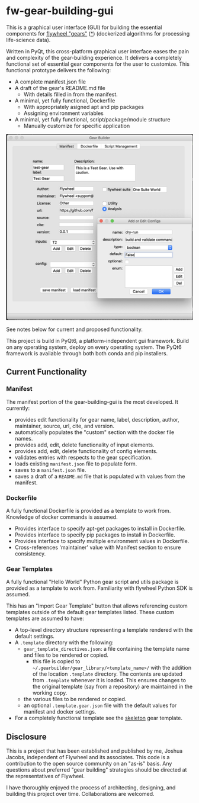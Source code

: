 # fw-gear-building-gui

This is a graphical user interface (GUI) for building the essential components for [flywheel "gears"](https://flywheel.io/gear-exchange/) ([*](#disclosure)) (dockerized algorithms for processing life-science data). 

Written in PyQt, this cross-platform graphical user interface eases the pain and complexity of the gear-building experience.  It delivers a completely functional set of essential gear components for the user to customize.  This functional prototype delivers the following:

* A complete manifest.json file
* A draft of the gear's README.md file
    - With details filled in from the manifest.
* A minimal, yet fully functional, Dockerfile
    - With appropriately asigned apt and pip packages
    - Assigning environment variables
* A minimal, yet fully functional, script/package/module structure
    - Manually customize for specific application

![Crude Ugly Prototype](Screenshot.png "Crude and Ugly Prototype of gear-builder-gui")

See notes below for current and proposed functionality.

This project is build in PyQt6, a platform-independent gui framework. Build on any operating system, deploy on every operating system. The PyQt6 framework is available through both both conda and pip installers.

## Current Functionality

### Manifest

The manifest portion of the gear-building-gui is the most developed.
It currently:

* provides edit functionality for gear name, label, description, author, maintainer, source, url, cite, and version.
* automatically populates the "custom" section with the docker file names.
* provides add, edit, delete functionality of input elements.
* provides add, edit, delete functionality of config elements.
* validates entries with respects to the gear specification.
* loads existing `manifest.json` file to populate form.
* saves to a `manifest.json` file.
* saves a draft of a `README.md` file that is populated with values from the manifest.

### Dockerfile

A fully functional Dockerfile is provided as a template to work from.  Knowledge of docker commands is assumed.

* Provides interface to specify apt-get packages to install in Dockerfile.
* Provides interface to specify pip packages to install in Dockerfile.
* Provides interface to specify multiple environment values in Dockerfile.
* Cross-references 'maintainer' value with Manifest section to ensure consistency.

### Gear Templates

A fully functional "Hello World" Python gear script and utils package is provided as a template to work from. Familiarity with flywheel Python SDK is assumed.

This has an "Import Gear Template" button that allows referencing custom templates outside of the default gear templates listed. These custom templates are assumed to have:

- A top-level directory structure representing a template rendered with the default settings.
- A `.template` directory with the following:
    - `gear_template_directives.json`: a file containing the template name and files to be rendered or copied.
        - this file is copied to `~/.gearbuilder/gear_library/<template_name>/` with the addition of the location `.template` directory. The contents are updated from `.template` whenever it is loaded. This ensures changes to the original template (say from a repository) are maintained in the working copy.
    - the various files to be rendered or copied.
    - an optional `.template.gear.json` file with the default values for manifest and docker settings.
- For a completely functional template see the [skeleton](https://gitlab.com/joshicola/skeleton/-/tree/templating) gear template.

## Disclosure
This is a project that has been established and published by me, Joshua Jacobs, independent of Flywheel and its associates. This code is a contribution to the open source community on an "as-is" basis. Any questions about preferred "gear building" strategies should be directed at the representatives of Flywheel.

I have thoroughly enjoyed the process of architecting, designing, and building this project over time. Collaborations are welcomed.